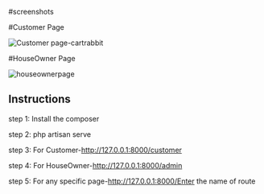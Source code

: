 #screenshots

#Customer Page

![Customer page-cartrabbit](https://github.com/Jeeva-21BSR017/cartrabbit-php-project/assets/125787661/410cb24c-24ee-472e-8473-2fcedb3a926c)

#HouseOwner Page
 
![houseownerpage](https://github.com/Jeeva-21BSR017/cartrabbit-php-project/assets/125787661/50056ee0-0403-4077-a5d8-f32e255bd59c)

## Instructions

step 1: Install the composer

step 2: php artisan serve

step 3: For Customer-http://127.0.0.1:8000/customer

step 4: For HouseOwner-http://127.0.0.1:8000/admin

step 5: For any specific page-http://127.0.0.1:8000/Enter the name of route
